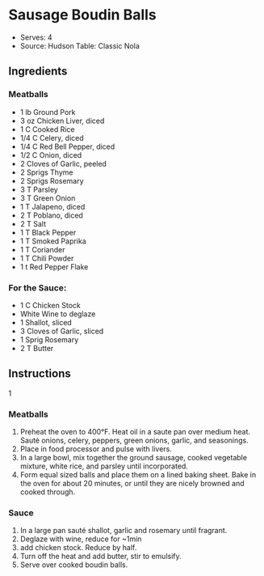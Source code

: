 # Sausage Boudin Balls

- Serves: 4
- Source: Hudson Table: Classic Nola

## Ingredients 

### Meatballs
- 1 lb Ground Pork
- 3 oz Chicken Liver, diced
- 1 C Cooked Rice
- 1/4 C Celery, diced
- 1/4 C Red Bell Pepper, diced
- 1/2 C Onion, diced
- 2 Cloves of Garlic, peeled
- 2 Sprigs Thyme
- 2 Sprigs Rosemary
- 3 T Parsley
- 3 T Green Onion
- 1 T Jalapeno, diced
- 2 T Poblano, diced
- 2 T Salt
- 1 T Black Pepper
- 1 T Smoked Paprika
- 1 T Coriander
- 1 T Chili Powder
- 1 t Red Pepper Flake

### For the Sauce:
- 1 C Chicken Stock
- White Wine to deglaze
- 1 Shallot, sliced
- 3 Cloves of Garlic, sliced
- 1 Sprig Rosemary
- 2 T Butter

## Instructions 
1
### Meatballs
1. Preheat the oven to 400°F. Heat oil in a saute pan over medium heat. Sauté onions,
celery, peppers, green onions, garlic, and seasonings. 
2. Place in food processor and pulse
with livers.
3. In a large bowl, mix together the ground sausage, cooked vegetable mixture, white rice,
and parsley until incorporated.
4. Form equal sized balls and place them on a lined baking sheet. Bake in the oven for
about 20 minutes, or until they are nicely browned and cooked through.

### Sauce
1. In a large pan sauté shallot, garlic and rosemary until fragrant.
2. Deglaze with wine, reduce for ~1min
3. add chicken stock. Reduce by half.
4. Turn off the heat and add butter, stir to emulsify.
5. Serve over cooked boudin balls.
